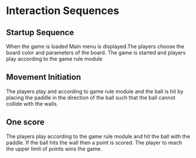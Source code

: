 # Interaction Sequences

## Startup Sequence

When the game is loaded
Main menu is displayed.The players choose the board color and parameters
of the board.
The game is started and players play according to the game rule module

## Movement Initiation

The players play and according to game rule module
and the ball is hit by placing the paddle in the direction of the ball
such  that the ball cannot collide with the walls.

## One score

The players play according to the game rule module and hit the
ball with the paddle. If the ball hits the wall
then a point is scored.
The player to reach the upper limit of points wins the game.
